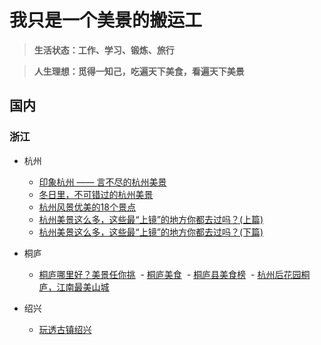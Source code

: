 # 我只是一个美景的搬运工

> **生活状态：工作、学习、锻炼、旅行**

> **人生理想：觅得一知己，吃遍天下美食，看遍天下美景**

## 国内

### 浙江

* 杭州
  - [印象杭州 —— 言不尽的杭州美景](http://bbs.tianya.cn/post-travel-453810-1.shtml)
  - [冬日里，不可错过的杭州美景](http://www.gotohz.com/raiders/lxyj/201601/t20160111_140131.shtml)
  - [杭州风景优美的18个景点](http://baijiahao.baidu.com/s?id=1574995555084159&wfr=spider&for=pc)
  - [杭州美景这么多，这些最“上镜”的地方你都去过吗？(上篇)](http://you.ctrip.com/travels/hangzhou14/3499567.html)
  - [杭州美景这么多，这些最“上镜”的地方你都去过吗？(下篇)](http://you.ctrip.com/travels/hangzhou14/3503051.html)
  
* 桐庐
  - [桐庐哪里好？美景任你挑](https://www.baidu.com/s?wd=%E6%A1%90%E5%BA%90%E7%BE%8E%E6%99%AF&pn=10&oq=%E6%A1%90%E5%BA%90%E7%BE%8E%E6%99%AF&ie=utf-8&usm=2&rsv_idx=1&rsv_pq=f96cbd73000519d7&rsv_t=2ab3yVCYdki5A%2BZcK%2FguBEIESDMefbTIc3tcx9kIaYTeafWErilAHhI5sjg&rsv_page=1)
  - [桐庐美食](http://www.tuniu.com/g3435/cuisine-0-0/)
  - [桐庐县美食榜](https://baijiahao.baidu.com/s?id=1576832722142960806&wfr=spider&for=pc)
  - [杭州后花园桐庐，江南最美山城](http://360.mafengwo.cn/travels/info.php?id=7101158)
  
* 绍兴
  - [玩透古镇绍兴](http://mp.weixin.qq.com/s/MbdrpZ0jC3crG0zavdFsEA)

